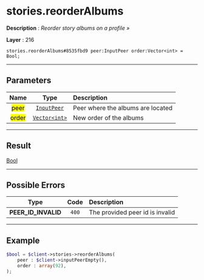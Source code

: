 # stories.reorderAlbums

**Description** : *Reorder story albums on a profile &raquo;*

**Layer** : 216

```tl
stories.reorderAlbums#8535fbd9 peer:InputPeer order:Vector<int> = Bool;
```

---

## Parameters

| Name | Type | Description |
| :---: | :---: | :--- |
| <mark>peer</mark> | [`InputPeer`](type/InputPeer) | Peer where the albums are located |
| <mark>order</mark> | [`Vector<int>`](type/int) | New order of the albums |

---

## Result

[Bool](type/Bool)

---

## Possible Errors

| Type | Code | Description |
| :---: | :---: | :--- |
| **PEER_ID_INVALID** | `400` | The provided peer id is invalid |

---

## Example

```php
$bool = $client->stories->reorderAlbums(
	peer : $client->inputPeerEmpty(),
	order : array(92),
);
```